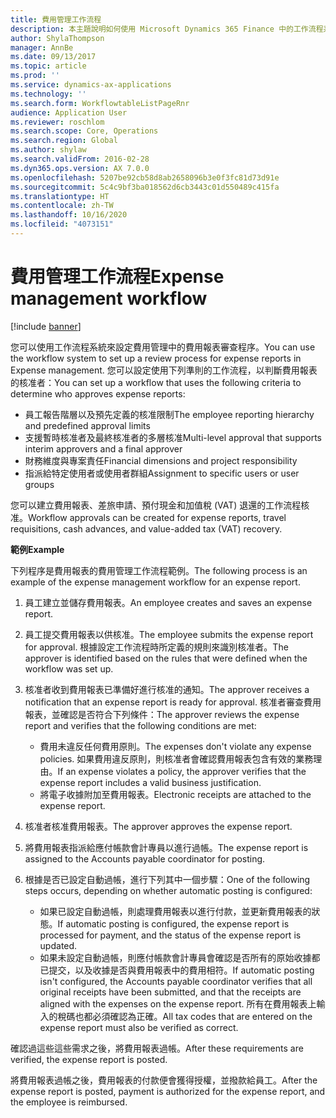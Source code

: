 ```yaml
---
title: 費用管理工作流程
description: 本主題說明如何使用 Microsoft Dynamics 365 Finance 中的工作流程系統，以設定費用管理中的費用報表審查程序。
author: ShylaThompson
manager: AnnBe
ms.date: 09/13/2017
ms.topic: article
ms.prod: ''
ms.service: dynamics-ax-applications
ms.technology: ''
ms.search.form: WorkflowtableListPageRnr
audience: Application User
ms.reviewer: roschlom
ms.search.scope: Core, Operations
ms.search.region: Global
ms.author: shylaw
ms.search.validFrom: 2016-02-28
ms.dyn365.ops.version: AX 7.0.0
ms.openlocfilehash: 5207be92cb58d8ab2658096b3e0f3fc81d73d91e
ms.sourcegitcommit: 5c4c9bf3ba018562d6cb3443c01d550489c415fa
ms.translationtype: HT
ms.contentlocale: zh-TW
ms.lasthandoff: 10/16/2020
ms.locfileid: "4073151"
---
```

# <a name="expense-management-workflow"></a><span data-ttu-id="48b15-103">費用管理工作流程</span><span class="sxs-lookup"><span data-stu-id="48b15-103">Expense management workflow</span></span>

[!include [banner](../includes/banner.md)]

<span data-ttu-id="48b15-104">您可以使用工作流程系統來設定費用管理中的費用報表審查程序。</span><span class="sxs-lookup"><span data-stu-id="48b15-104">You can use the workflow system to set up a review process for expense reports in Expense management.</span></span> <span data-ttu-id="48b15-105">您可以設定使用下列準則的工作流程，以判斷費用報表的核准者：</span><span class="sxs-lookup"><span data-stu-id="48b15-105">You can set up a workflow that uses the following criteria to determine who approves expense reports:</span></span>

- <span data-ttu-id="48b15-106">員工報告階層以及預先定義的核准限制</span><span class="sxs-lookup"><span data-stu-id="48b15-106">The employee reporting hierarchy and predefined approval limits</span></span>
- <span data-ttu-id="48b15-107">支援暫時核准者及最終核准者的多層核准</span><span class="sxs-lookup"><span data-stu-id="48b15-107">Multi-level approval that supports interim approvers and a final approver</span></span>
- <span data-ttu-id="48b15-108">財務維度與專案責任</span><span class="sxs-lookup"><span data-stu-id="48b15-108">Financial dimensions and project responsibility</span></span>
- <span data-ttu-id="48b15-109">指派給特定使用者或使用者群組</span><span class="sxs-lookup"><span data-stu-id="48b15-109">Assignment to specific users or user groups</span></span>

<span data-ttu-id="48b15-110">您可以建立費用報表、差旅申請、預付現金和加值稅 (VAT) 退還的工作流程核准。</span><span class="sxs-lookup"><span data-stu-id="48b15-110">Workflow approvals can be created for expense reports, travel requisitions, cash advances, and value-added tax (VAT) recovery.</span></span>

<span data-ttu-id="48b15-111">**範例**</span><span class="sxs-lookup"><span data-stu-id="48b15-111">**Example**</span></span>

<span data-ttu-id="48b15-112">下列程序是費用報表的費用管理工作流程範例。</span><span class="sxs-lookup"><span data-stu-id="48b15-112">The following process is an example of the expense management workflow for an expense report.</span></span>

1. <span data-ttu-id="48b15-113">員工建立並儲存費用報表。</span><span class="sxs-lookup"><span data-stu-id="48b15-113">An employee creates and saves an expense report.</span></span>
2. <span data-ttu-id="48b15-114">員工提交費用報表以供核准。</span><span class="sxs-lookup"><span data-stu-id="48b15-114">The employee submits the expense report for approval.</span></span> <span data-ttu-id="48b15-115">根據設定工作流程時所定義的規則來識別核准者。</span><span class="sxs-lookup"><span data-stu-id="48b15-115">The approver is identified based on the rules that were defined when the workflow was set up.</span></span>
3. <span data-ttu-id="48b15-116">核准者收到費用報表已準備好進行核准的通知。</span><span class="sxs-lookup"><span data-stu-id="48b15-116">The approver receives a notification that an expense report is ready for approval.</span></span> <span data-ttu-id="48b15-117">核准者審查費用報表，並確認是否符合下列條件：</span><span class="sxs-lookup"><span data-stu-id="48b15-117">The approver reviews the expense report and verifies that the following conditions are met:</span></span>

    - <span data-ttu-id="48b15-118">費用未違反任何費用原則。</span><span class="sxs-lookup"><span data-stu-id="48b15-118">The expenses don't violate any expense policies.</span></span> <span data-ttu-id="48b15-119">如果費用違反原則，則核准者會確認費用報表包含有效的業務理由。</span><span class="sxs-lookup"><span data-stu-id="48b15-119">If an expense violates a policy, the approver verifies that the expense report includes a valid business justification.</span></span>
    - <span data-ttu-id="48b15-120">將電子收據附加至費用報表。</span><span class="sxs-lookup"><span data-stu-id="48b15-120">Electronic receipts are attached to the expense report.</span></span>

4. <span data-ttu-id="48b15-121">核准者核准費用報表。</span><span class="sxs-lookup"><span data-stu-id="48b15-121">The approver approves the expense report.</span></span>
5. <span data-ttu-id="48b15-122">將費用報表指派給應付帳款會計專員以進行過帳。</span><span class="sxs-lookup"><span data-stu-id="48b15-122">The expense report is assigned to the Accounts payable coordinator for posting.</span></span>
6. <span data-ttu-id="48b15-123">根據是否已設定自動過帳，進行下列其中一個步驟：</span><span class="sxs-lookup"><span data-stu-id="48b15-123">One of the following steps occurs, depending on whether automatic posting is configured:</span></span>

    - <span data-ttu-id="48b15-124">如果已設定自動過帳，則處理費用報表以進行付款，並更新費用報表的狀態。</span><span class="sxs-lookup"><span data-stu-id="48b15-124">If automatic posting is configured, the expense report is processed for payment, and the status of the expense report is updated.</span></span>
    - <span data-ttu-id="48b15-125">如果未設定自動過帳，則應付帳款會計專員會確認是否所有的原始收據都已提交，以及收據是否與費用報表中的費用相符。</span><span class="sxs-lookup"><span data-stu-id="48b15-125">If automatic posting isn't configured, the Accounts payable coordinator verifies that all original receipts have been submitted, and that the receipts are aligned with the expenses on the expense report.</span></span> <span data-ttu-id="48b15-126">所有在費用報表上輸入的稅碼也都必須確認為正確。</span><span class="sxs-lookup"><span data-stu-id="48b15-126">All tax codes that are entered on the expense report must also be verified as correct.</span></span>

<span data-ttu-id="48b15-127">確認過這些這些需求之後，將費用報表過帳。</span><span class="sxs-lookup"><span data-stu-id="48b15-127">After these requirements are verified, the expense report is posted.</span></span>

<span data-ttu-id="48b15-128">將費用報表過帳之後，費用報表的付款便會獲得授權，並撥款給員工。</span><span class="sxs-lookup"><span data-stu-id="48b15-128">After the expense report is posted, payment is authorized for the expense report, and the employee is reimbursed.</span></span>
